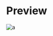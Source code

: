 # Preview 
![a](https://github.com/Eazvy/UILibs/blob/main/Librarys/WallyUIRewrite/WallyUIRewritePreview.png?raw=true)
